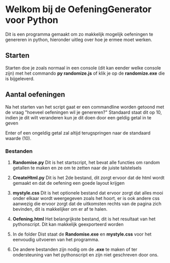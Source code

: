 # Welkom bij de OefeningGenerator voor Python

Dit is een programma gemaakt om zo makkelijk mogelijk oefeningen te genereren in python, hieronder uitleg over hoe je ermee moet werken.

## Starten

Starten doe je zoals normaal in een console (dit kan eender welke console zijn) met het commando **py randomize.js** of klik je op de **randomize.exe** die is bijgeleverd.

## Aantal oefeningen

Na het starten van het script gaat er een commandline worden getoond met de vraag "hoeveel oefeningen wil je genereren?" Standaard staat dit op 10, indien je dit wilt veranderen kun je dit doen door een geldig getal in te geven

Enter of een ongeldig getal zal altijd terugspringen naar de standaard waarde (10).

### Bestanden

1. **Randomise.py** Dit is het startscript, het bevat alle functies om random getallen te maken en ze om te zetten naar de juiste talstelsels

2.  **CreateHtml.py** Dit is het 2de bestand, dit zorgt ervoor dat de html wordt gemaakt en dat de oefening een goede layout krijgen

3. **mystyle.css** Dit is het optionele bestand dat ervoor zorgt dat alles mooi onder elkaar wordt weergegeven zoals het hoort, er is ook andere css aanwezig die ervoor zorgt dat de uitkomsten rechts van de pagina zich bevinden, dit is makkelijker om er af te halen.

4. **Oefening.html** Het belangrijkste bestand, dit is het resultaat van het pythonscript. Dit kan makkelijk geexporteerd worden

5. In de folder Dist staat de **Randomise.exe** en **mystyle.css** voor het eenvoudig uitvoeren van het programma.

6. De andere bestanden zijn nodig om de **.exe** te maken of ter ondersteuning van het pythonscript en zijn niet geschreven door ons.
